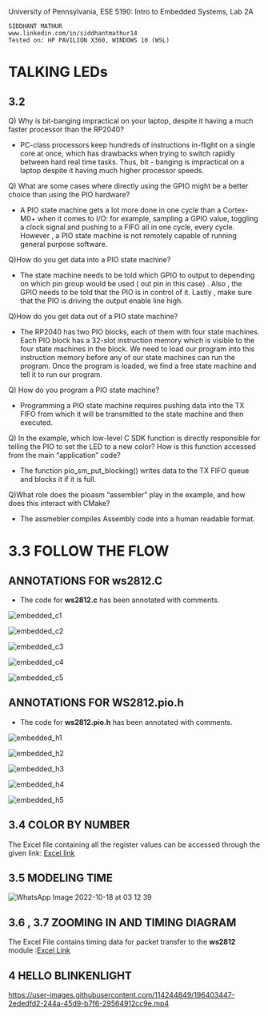 University of Pennsylvania, ESE 5190: Intro to Embedded Systems, Lab 2A

    SIDDHANT MATHUR
    www.linkedin.com/in/siddhantmathur14
    Tested on: HP PAVILION X360, WINDOWS 10 (WSL)



# TALKING LEDs

## 3.2

Q) Why is bit-banging impractical on your laptop, despite it having a  much faster processor than the RP2040?

- PC-class processors keep hundreds of instructions in-flight on a single core at once, which has drawbacks when trying to switch rapidly between hard real time tasks. Thus, bit - banging is impractical on a laptop despite it having much higher processor speeds.

Q) What are some cases where directly using the GPIO might be a better choice than using the PIO hardware? 

- A PIO state machine gets a lot more done in one cycle than a Cortex-M0+ when it comes to I/O: for example, sampling a GPIO value, toggling a clock signal and pushing to a FIFO all in one cycle, every cycle. However , a PIO state machine is not remotely capable of running general purpose software.

Q)How do you get data into a PIO state machine?

- The state machine needs to be told which GPIO to output to depending on which pin group would be used ( out pin in this case) . Also , the GPIO needs to be told that the PIO is in control of it. Lastly , make sure that the PIO is driving the output enable line high.

Q)How do you get data out of a PIO state machine?

- The RP2040 has two PIO blocks, each of them with four state machines. Each PIO block has a 32-slot instruction memory which is visible to the four state machines in the block. We need to load our program into this instruction memory before any of our state machines can run the program. Once the program is loaded, we find a free state machine and tell it to run our program. 

Q) How do you program a PIO state machine?

- Programming a PIO state machine requires pushing data into the TX FIFO from which it will be transmitted to the state machine and then executed.

Q) In the example, which low-level C SDK function is directly responsible for telling the PIO to set the LED to a new color? How is this function accessed from the main “application” code?

- The function pio_sm_put_blocking() writes data to the TX FIFO queue and blocks it if it is full.

Q)What role does the pioasm “assembler” play in the example, and how does this interact with CMake?

- The assmebler compiles Assembly code into a human readable format.

# 3.3 FOLLOW THE FLOW

##  ANNOTATIONS FOR ws2812.C

* The code for **ws2812.c** has been annotated with comments.

![embedded_c1](https://user-images.githubusercontent.com/114244849/196307976-05af9e2a-d3d2-4847-a077-d6c97631ee3d.JPG)


![embedded_c2](https://user-images.githubusercontent.com/114244849/196308018-2ddacf39-faf4-4dc2-bf59-087eda721dcb.JPG)


![embedded_c3](https://user-images.githubusercontent.com/114244849/196308030-3c1b25bc-5c22-4dd1-a0da-bd543f8170bf.JPG)


![embedded_c4](https://user-images.githubusercontent.com/114244849/196308049-ac4486b3-2af8-4518-99c4-45e7b3e78523.JPG)


![embedded_c5](https://user-images.githubusercontent.com/114244849/196308069-88e2dddb-4e3c-42c7-804f-8d6d05becd84.JPG)



##  ANNOTATIONS FOR WS2812.pio.h

* The code for **ws2812.pio.h** has been annotated with comments.

![embedded_h1](https://user-images.githubusercontent.com/114244849/196355989-a4ea90cf-5813-4533-aba3-f1060ab84ee2.JPG)

![embedded_h2](https://user-images.githubusercontent.com/114244849/196356067-867041a5-4a26-4be2-bc4c-af5e2e332eb1.JPG)

![embedded_h3](https://user-images.githubusercontent.com/114244849/196356150-34570339-2ca8-42b2-9cd0-c4048fa06903.JPG)

![embedded_h4](https://user-images.githubusercontent.com/114244849/196356241-aa914f54-79a1-4543-a976-7e1c4b70845a.JPG)

![embedded_h5](https://user-images.githubusercontent.com/114244849/196356300-8d6653ef-a938-448f-bf05-5fac8d3a23b3.JPG)


## 3.4 COLOR BY NUMBER

The Excel file containing all the register  values can be accessed through the given link: [Excel link](https://github.com/Siddmathur14/ese5190-2022-lab2-into-the-void-star/blob/main/ESE519-Spreadsheet.xlsx)

## 3.5  MODELING TIME 

![WhatsApp Image 2022-10-18 at 03 12 39](https://user-images.githubusercontent.com/114244849/196362052-a35447a9-db77-41d2-b68d-aaea8a9abedf.jpeg)


## 3.6 , 3.7  ZOOMING IN AND TIMING DIAGRAM

The Excel File contains timing data for packet transfer to the **ws2812** module :[Excel Link](https://github.com/Siddmathur14/ese5190-2022-lab2-into-the-void-star/blob/main/ESE5190-3.7%20(2).xlsx)

## 4   HELLO BLINKENLIGHT



https://user-images.githubusercontent.com/114244849/196403447-2ededfd2-244a-45d9-b7f6-29564912cc9e.mp4




